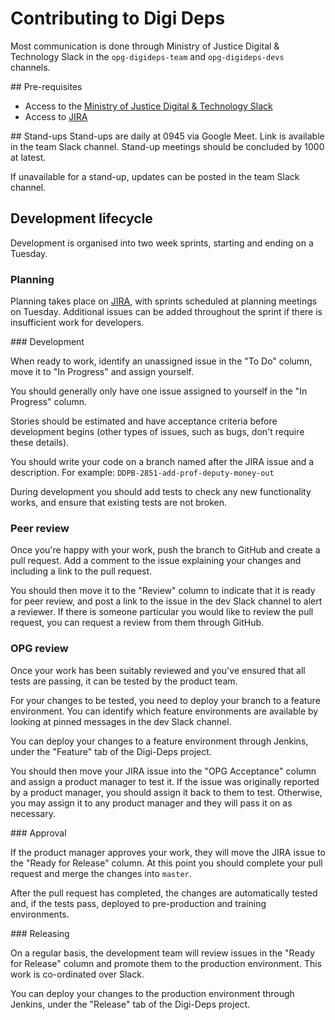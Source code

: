 # Contributing to Digi Deps

Most communication is done through Ministry of Justice Digital & Technology Slack in the `opg-digideps-team` and `opg-digideps-devs` channels.

## Pre-requisites

- Access to the [Ministry of Justice Digital & Technology Slack](https://mojdt.slack.com/)
- Access to [JIRA](https://opgtransform.atlassian.net/secure/RapidBoard.jspa?projectKey=DDPB)

## Stand-ups
Stand-ups are daily at 0945 via Google Meet. Link is available in the team Slack channel. Stand-up meetings should be concluded by 1000 at latest.

If unavailable for a stand-up, updates can be posted in the team Slack channel.

## Development lifecycle

Development is organised into two week sprints, starting and ending on a Tuesday.

### Planning

Planning takes place on [JIRA](https://opgtransform.atlassian.net/secure/RapidBoard.jspa?projectKey=DDPB), with sprints scheduled at planning meetings on Tuesday. Additional issues can be added throughout the sprint if there is insufficient work for developers.

### Development

When ready to work, identify an unassigned issue in the "To Do" column, move it to "In Progress" and assign yourself.

You should generally only have one issue assigned to yourself in the "In Progress" column.

Stories should be estimated and have acceptance criteria before development begins (other types of issues, such as bugs, don't require these details).

You should write your code on a branch named after the JIRA issue and a description. For example: `DDPB-2851-add-prof-deputy-money-out`

During development you should add tests to check any new functionality works, and ensure that existing tests are not broken.

### Peer review

Once you're happy with your work, push the branch to GitHub and create a pull request. Add a comment to the issue explaining your changes and including a link to the pull request.

You should then move it to the "Review" column to indicate that it is ready for peer review, and post a link to the issue in the dev Slack channel to alert a reviewer. If there is someone particular you would like to review the pull request, you can request a review from them through GitHub.

### OPG review

Once your work has been suitably reviewed and you've ensured that all tests are passing, it can be tested by the product team.

For your changes to be tested, you need to deploy your branch to a feature environment. You can identify which feature environments are available by looking at pinned messages in the dev Slack channel.

You can deploy your changes to a feature environment through Jenkins, under the "Feature" tab of the Digi-Deps project.

You should then move your JIRA issue into the "OPG Acceptance" column and assign a product manager to test it. If the issue was originally reported by a product manager, you should assign it back to them to test. Otherwise, you may assign it to any product manager and they will pass it on as necessary.

### Approval

If the product manager approves your work, they will move the JIRA issue to the "Ready for Release" column. At this point you should complete your pull request and merge the changes into `master`.

After the pull request has completed, the changes are automatically tested and, if the tests pass, deployed to pre-production and training environments.

### Releasing

On a regular basis, the development team will review issues in the "Ready for Release" column and promote them to the production environment. This work is co-ordinated over Slack.

You can deploy your changes to the production environment through Jenkins, under the "Release" tab of the Digi-Deps project.
